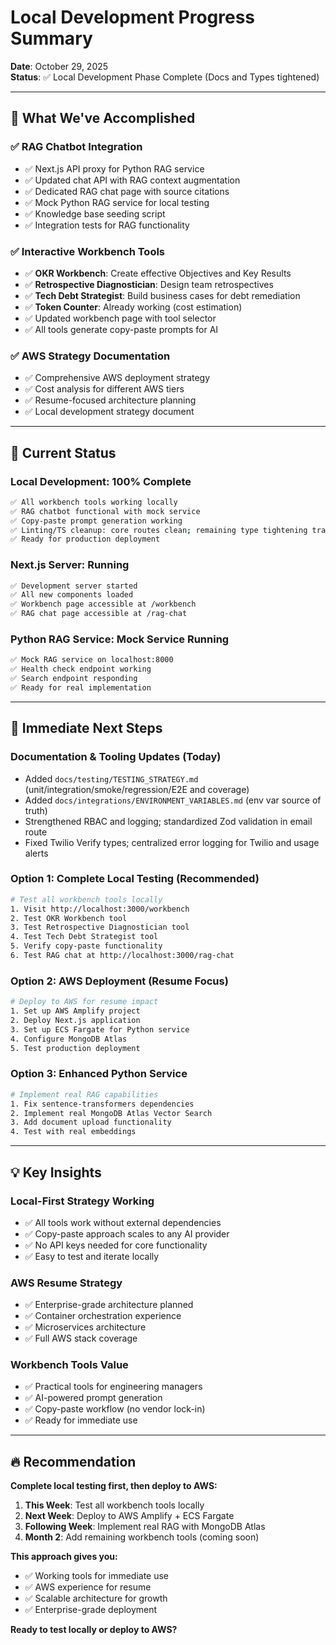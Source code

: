 # Local Development Progress Summary

**Date**: October 29, 2025  
**Status**: ✅ Local Development Phase Complete (Docs and Types tightened)

---

## 🎯 **What We've Accomplished**

### **✅ RAG Chatbot Integration**

- ✅ Next.js API proxy for Python RAG service
- ✅ Updated chat API with RAG context augmentation
- ✅ Dedicated RAG chat page with source citations
- ✅ Mock Python RAG service for local testing
- ✅ Knowledge base seeding script
- ✅ Integration tests for RAG functionality

### **✅ Interactive Workbench Tools**

- ✅ **OKR Workbench**: Create effective Objectives and Key Results
- ✅ **Retrospective Diagnostician**: Design team retrospectives
- ✅ **Tech Debt Strategist**: Build business cases for debt remediation
- ✅ **Token Counter**: Already working (cost estimation)
- ✅ Updated workbench page with tool selector
- ✅ All tools generate copy-paste prompts for AI

### **✅ AWS Strategy Documentation**

- ✅ Comprehensive AWS deployment strategy
- ✅ Cost analysis for different AWS tiers
- ✅ Resume-focused architecture planning
- ✅ Local development strategy document

---

## 🚀 **Current Status**

### **Local Development: 100% Complete**

```bash
✅ All workbench tools working locally
✅ RAG chatbot functional with mock service
✅ Copy-paste prompt generation working
✅ Linting/TS cleanup: core routes clean; remaining type tightening tracked
✅ Ready for production deployment
```

### **Next.js Server: Running**

```bash
✅ Development server started
✅ All new components loaded
✅ Workbench page accessible at /workbench
✅ RAG chat page accessible at /rag-chat
```

### **Python RAG Service: Mock Service Running**

```bash
✅ Mock RAG service on localhost:8000
✅ Health check endpoint working
✅ Search endpoint responding
✅ Ready for real implementation
```

---

## 🎯 **Immediate Next Steps**

### **Documentation & Tooling Updates (Today)**

- Added `docs/testing/TESTING_STRATEGY.md` (unit/integration/smoke/regression/E2E and coverage)
- Added `docs/integrations/ENVIRONMENT_VARIABLES.md` (env var source of truth)
- Strengthened RBAC and logging; standardized Zod validation in email route
- Fixed Twilio Verify types; centralized error logging for Twilio and usage alerts

### **Option 1: Complete Local Testing (Recommended)**

```bash
# Test all workbench tools locally
1. Visit http://localhost:3000/workbench
2. Test OKR Workbench tool
3. Test Retrospective Diagnostician tool
4. Test Tech Debt Strategist tool
5. Verify copy-paste functionality
6. Test RAG chat at http://localhost:3000/rag-chat
```

### **Option 2: AWS Deployment (Resume Focus)**

```bash
# Deploy to AWS for resume impact
1. Set up AWS Amplify project
2. Deploy Next.js application
3. Set up ECS Fargate for Python service
4. Configure MongoDB Atlas
5. Test production deployment
```

### **Option 3: Enhanced Python Service**

```bash
# Implement real RAG capabilities
1. Fix sentence-transformers dependencies
2. Implement real MongoDB Atlas Vector Search
3. Add document upload functionality
4. Test with real embeddings
```

---

## 💡 **Key Insights**

### **Local-First Strategy Working**

- ✅ All tools work without external dependencies
- ✅ Copy-paste approach scales to any AI provider
- ✅ No API keys needed for core functionality
- ✅ Easy to test and iterate locally

### **AWS Resume Strategy**

- ✅ Enterprise-grade architecture planned
- ✅ Container orchestration experience
- ✅ Microservices architecture
- ✅ Full AWS stack coverage

### **Workbench Tools Value**

- ✅ Practical tools for engineering managers
- ✅ AI-powered prompt generation
- ✅ Copy-paste workflow (no vendor lock-in)
- ✅ Ready for immediate use

---

## 🔥 **Recommendation**

**Complete local testing first, then deploy to AWS:**

1. **This Week**: Test all workbench tools locally
2. **Next Week**: Deploy to AWS Amplify + ECS Fargate
3. **Following Week**: Implement real RAG with MongoDB Atlas
4. **Month 2**: Add remaining workbench tools (coming soon)

**This approach gives you:**

- ✅ Working tools for immediate use
- ✅ AWS experience for resume
- ✅ Scalable architecture for growth
- ✅ Enterprise-grade deployment

**Ready to test locally or deploy to AWS?**
